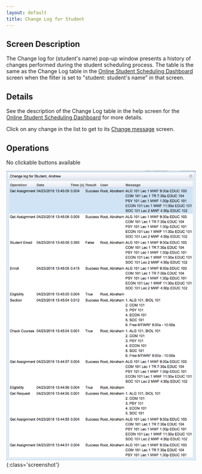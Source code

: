 ```yaml
---
layout: default
title: Change Log for Student
---
```



## Screen Description


 The Change log for (student's name) pop-up window presents a history of changes performed during the student scheduling process. The table is the same as the Change Log table in the [Online Student Scheduling Dashboard](online-student-scheduling-dashboard) screen when the filter is set to "student: student's name" in that screen.

## Details


 See the description of the Change Log table in the help screen for the [Online Student Scheduling Dashboard](online-student-scheduling-dashboard) for more details.


 Click on any change in the list to get to its [Change message](change-message-for-student) screen.

## Operations


 No clickable buttons available


![Change Log for Student](images/change-log-for-student-1.png){:class='screenshot'}
